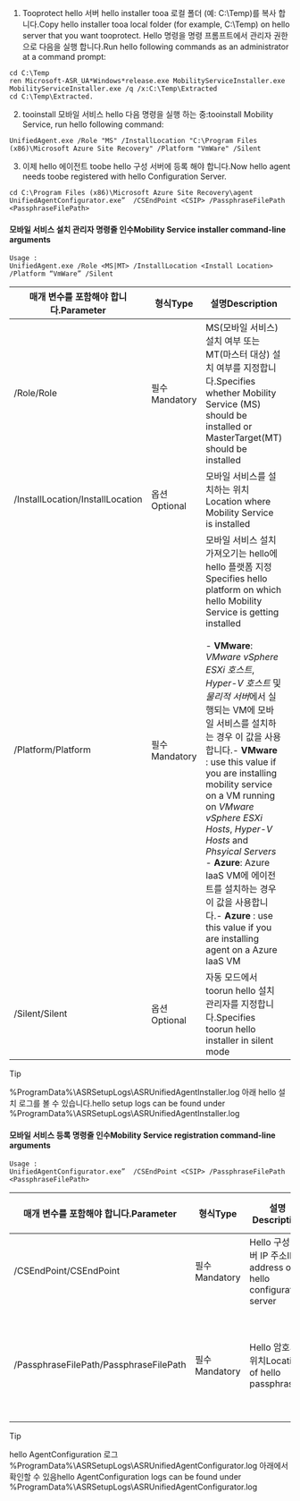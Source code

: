 1. <span data-ttu-id="925b1-101">Tooprotect hello 서버 hello installer tooa 로컬 폴더 (예: C:\Temp)를 복사 합니다.</span><span class="sxs-lookup"><span data-stu-id="925b1-101">Copy hello installer tooa local folder (for example, C:\Temp) on hello server that you want tooprotect.</span></span> <span data-ttu-id="925b1-102">Hello 명령을 명령 프롬프트에서 관리자 권한으로 다음을 실행 합니다.</span><span class="sxs-lookup"><span data-stu-id="925b1-102">Run hello following commands as an administrator at a command prompt:</span></span>

  ```
  cd C:\Temp
  ren Microsoft-ASR_UA*Windows*release.exe MobilityServiceInstaller.exe
  MobilityServiceInstaller.exe /q /x:C:\Temp\Extracted
  cd C:\Temp\Extracted.
  ```
2. <span data-ttu-id="925b1-103">tooinstall 모바일 서비스 hello 다음 명령을 실행 하는 중:</span><span class="sxs-lookup"><span data-stu-id="925b1-103">tooinstall Mobility Service, run hello following command:</span></span>

  ```
  UnifiedAgent.exe /Role "MS" /InstallLocation "C:\Program Files (x86)\Microsoft Azure Site Recovery" /Platform "VmWare" /Silent
  ```
3. <span data-ttu-id="925b1-104">이제 hello 에이전트 toobe hello 구성 서버에 등록 해야 합니다.</span><span class="sxs-lookup"><span data-stu-id="925b1-104">Now hello agent needs toobe registered with hello Configuration Server.</span></span>

  ```
  cd C:\Program Files (x86)\Microsoft Azure Site Recovery\agent
  UnifiedAgentConfigurator.exe”  /CSEndPoint <CSIP> /PassphraseFilePath <PassphraseFilePath>
  ```

#### <a name="mobility-service-installer-command-line-arguments"></a><span data-ttu-id="925b1-105">모바일 서비스 설치 관리자 명령줄 인수</span><span class="sxs-lookup"><span data-stu-id="925b1-105">Mobility Service installer command-line arguments</span></span>

```
Usage :
UnifiedAgent.exe /Role <MS|MT> /InstallLocation <Install Location> /Platform “VmWare” /Silent
```

| <span data-ttu-id="925b1-106">매개 변수를 포함해야 합니다.</span><span class="sxs-lookup"><span data-stu-id="925b1-106">Parameter</span></span>|<span data-ttu-id="925b1-107">형식</span><span class="sxs-lookup"><span data-stu-id="925b1-107">Type</span></span>|<span data-ttu-id="925b1-108">설명</span><span class="sxs-lookup"><span data-stu-id="925b1-108">Description</span></span>|<span data-ttu-id="925b1-109">가능한 값</span><span class="sxs-lookup"><span data-stu-id="925b1-109">Possible values</span></span>|
|-|-|-|-|
|<span data-ttu-id="925b1-110">/Role</span><span class="sxs-lookup"><span data-stu-id="925b1-110">/Role</span></span>|<span data-ttu-id="925b1-111">필수</span><span class="sxs-lookup"><span data-stu-id="925b1-111">Mandatory</span></span>|<span data-ttu-id="925b1-112">MS(모바일 서비스) 설치 여부 또는 MT(마스터 대상) 설치 여부를 지정합니다.</span><span class="sxs-lookup"><span data-stu-id="925b1-112">Specifies whether Mobility Service (MS) should be installed or MasterTarget(MT) should be installed</span></span>|<span data-ttu-id="925b1-113">MS</span><span class="sxs-lookup"><span data-stu-id="925b1-113">MS</span></span> </br> <span data-ttu-id="925b1-114">MT</span><span class="sxs-lookup"><span data-stu-id="925b1-114">MT</span></span>|
|<span data-ttu-id="925b1-115">/InstallLocation</span><span class="sxs-lookup"><span data-stu-id="925b1-115">/InstallLocation</span></span>|<span data-ttu-id="925b1-116">옵션</span><span class="sxs-lookup"><span data-stu-id="925b1-116">Optional</span></span>|<span data-ttu-id="925b1-117">모바일 서비스를 설치하는 위치</span><span class="sxs-lookup"><span data-stu-id="925b1-117">Location where Mobility Service is installed</span></span>|<span data-ttu-id="925b1-118">Hello 컴퓨터의 임의 폴더</span><span class="sxs-lookup"><span data-stu-id="925b1-118">Any folder on hello computer</span></span>|
|<span data-ttu-id="925b1-119">/Platform</span><span class="sxs-lookup"><span data-stu-id="925b1-119">/Platform</span></span>|<span data-ttu-id="925b1-120">필수</span><span class="sxs-lookup"><span data-stu-id="925b1-120">Mandatory</span></span>|<span data-ttu-id="925b1-121">모바일 서비스 설치 가져오기는 hello에 hello 플랫폼 지정</span><span class="sxs-lookup"><span data-stu-id="925b1-121">Specifies hello platform on which hello Mobility Service is getting installed</span></span> </br> </br><span data-ttu-id="925b1-122">- **VMware**: *VMware vSphere ESXi 호스트*, *Hyper-V 호스트* 및 *물리적 서버*에서 실행되는 VM에 모바일 서비스를 설치하는 경우 이 값을 사용합니다.</span><span class="sxs-lookup"><span data-stu-id="925b1-122">- **VMware** : use this value if you are installing mobility service on a VM running on *VMware vSphere ESXi Hosts*, *Hyper-V Hosts* and *Phsyical Servers*</span></span> </br> <span data-ttu-id="925b1-123">- **Azure**: Azure IaaS VM에 에이전트를 설치하는 경우 이 값을 사용합니다.</span><span class="sxs-lookup"><span data-stu-id="925b1-123">- **Azure** : use this value if you are installing agent on a Azure IaaS VM</span></span>| <span data-ttu-id="925b1-124">VMware</span><span class="sxs-lookup"><span data-stu-id="925b1-124">VMware</span></span> </br> <span data-ttu-id="925b1-125">Azure</span><span class="sxs-lookup"><span data-stu-id="925b1-125">Azure</span></span>|
|<span data-ttu-id="925b1-126">/Silent</span><span class="sxs-lookup"><span data-stu-id="925b1-126">/Silent</span></span>|<span data-ttu-id="925b1-127">옵션</span><span class="sxs-lookup"><span data-stu-id="925b1-127">Optional</span></span>|<span data-ttu-id="925b1-128">자동 모드에서 toorun hello 설치 관리자를 지정합니다.</span><span class="sxs-lookup"><span data-stu-id="925b1-128">Specifies toorun hello installer in silent mode</span></span>| <span data-ttu-id="925b1-129">해당 없음</span><span class="sxs-lookup"><span data-stu-id="925b1-129">NA</span></span>|

>[!TIP]
> <span data-ttu-id="925b1-130">%ProgramData%\ASRSetupLogs\ASRUnifiedAgentInstaller.log 아래 hello 설치 로그를 볼 수 있습니다.</span><span class="sxs-lookup"><span data-stu-id="925b1-130">hello setup logs can be found under %ProgramData%\ASRSetupLogs\ASRUnifiedAgentInstaller.log</span></span>

#### <a name="mobility-service-registration-command-line-arguments"></a><span data-ttu-id="925b1-131">모바일 서비스 등록 명령줄 인수</span><span class="sxs-lookup"><span data-stu-id="925b1-131">Mobility Service registration command-line arguments</span></span>

```
Usage :
UnifiedAgentConfigurator.exe”  /CSEndPoint <CSIP> /PassphraseFilePath <PassphraseFilePath>
```

  | <span data-ttu-id="925b1-132">매개 변수를 포함해야 합니다.</span><span class="sxs-lookup"><span data-stu-id="925b1-132">Parameter</span></span>|<span data-ttu-id="925b1-133">형식</span><span class="sxs-lookup"><span data-stu-id="925b1-133">Type</span></span>|<span data-ttu-id="925b1-134">설명</span><span class="sxs-lookup"><span data-stu-id="925b1-134">Description</span></span>|<span data-ttu-id="925b1-135">가능한 값</span><span class="sxs-lookup"><span data-stu-id="925b1-135">Possible values</span></span>|
  |-|-|-|-|
  |<span data-ttu-id="925b1-136">/CSEndPoint</span><span class="sxs-lookup"><span data-stu-id="925b1-136">/CSEndPoint</span></span> |<span data-ttu-id="925b1-137">필수</span><span class="sxs-lookup"><span data-stu-id="925b1-137">Mandatory</span></span>|<span data-ttu-id="925b1-138">Hello 구성 서버 IP 주소</span><span class="sxs-lookup"><span data-stu-id="925b1-138">IP address of hello configuration server</span></span>| <span data-ttu-id="925b1-139">모든 유효한 IP 주소</span><span class="sxs-lookup"><span data-stu-id="925b1-139">Any valid IP address</span></span>|
  |<span data-ttu-id="925b1-140">/PassphraseFilePath</span><span class="sxs-lookup"><span data-stu-id="925b1-140">/PassphraseFilePath</span></span>|<span data-ttu-id="925b1-141">필수</span><span class="sxs-lookup"><span data-stu-id="925b1-141">Mandatory</span></span>|<span data-ttu-id="925b1-142">Hello 암호의 위치</span><span class="sxs-lookup"><span data-stu-id="925b1-142">Location of hello passphrase</span></span> |<span data-ttu-id="925b1-143">모든 유효한 UNC 또는 로컬 파일 경로</span><span class="sxs-lookup"><span data-stu-id="925b1-143">Any valid UNC or local file path</span></span>|


>[!TIP]
> <span data-ttu-id="925b1-144">hello AgentConfiguration 로그 %ProgramData%\ASRSetupLogs\ASRUnifiedAgentConfigurator.log 아래에서 확인할 수 있음</span><span class="sxs-lookup"><span data-stu-id="925b1-144">hello AgentConfiguration logs can be found under %ProgramData%\ASRSetupLogs\ASRUnifiedAgentConfigurator.log</span></span>
